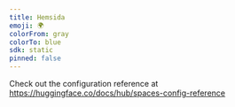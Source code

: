 ```yaml
---
title: Hemsida
emoji: 🌍
colorFrom: gray
colorTo: blue
sdk: static
pinned: false
---
```


Check out the configuration reference at https://huggingface.co/docs/hub/spaces-config-reference

